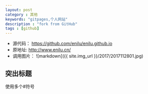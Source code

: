 ```yaml
---
layout: post
category : 其他
keywords: "gitpages,个人网站"
description : "fork from GitHub"
tags : [github]
---
```


- 源代码：
https://github.com/enilu/enilu.github.io
- 原地址:
http://www.enilu.cn/
- 调用图片：
![markdown]({{ site.img_url }}/2017/2017112801.jpg)

## 突出标题
使用多个#符号